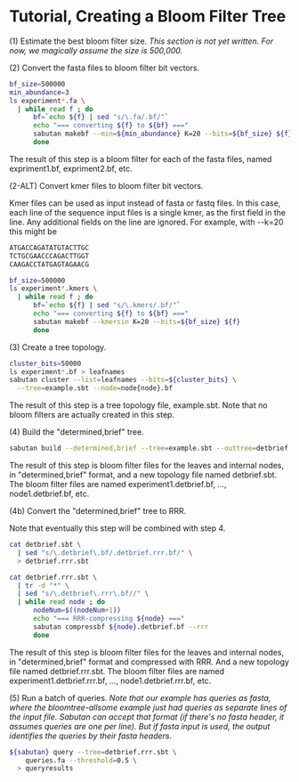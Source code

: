 # Tutorial, Creating a Bloom Filter Tree

(1) Estimate the best bloom filter size.
_This section is not yet written.  For now, we magically assume the size is
500,000._

(2) Convert the fasta files to bloom filter bit vectors.

```bash  
bf_size=500000
min_abundance=3
ls experiment*.fa \
  | while read f ; do
      bf=`echo ${f} | sed "s/\.fa/.bf/"`
      echo "=== converting ${f} to ${bf} ==="
      sabutan makebf --min=${min_abundance} K=20 --bits=${bf_size} ${f}
      done
```

The result of this step is a bloom filter for each of the fasta files, named
expriment1.bf, expriment2.bf, etc.

(2-ALT) Convert kmer files to bloom filter bit vectors.

Kmer files can be used as input instead of fasta or fastq files.  In this case,
each line of the sequence input files is a single kmer, as the first field in
the line. Any additional fields on the line are ignored.  For example, with
--k=20 this might be
```bash  
ATGACCAGATATGTACTTGC
TCTGCGAACCCAGACTTGGT
CAAGACCTATGAGTAGAACG
```

```bash  
bf_size=500000
ls experiment*.kmers \
  | while read f ; do
      bf=`echo ${f} | sed "s/\.kmers/.bf/"`
      echo "=== converting ${f} to ${bf} ==="
      sabutan makebf --kmersin K=20 --bits=${bf_size} ${f}
      done
```

(3) Create a tree topology.

```bash  
cluster_bits=50000
ls experiment*.bf > leafnames
sabutan cluster --list=leafnames --bits=${cluster_bits} \
  --tree=example.sbt --node=node{node}.bf
```

The result of this step is a tree topology file, example.sbt.  Note that no
bloom filters are actually created in this step.

(4) Build the "determined,brief" tree.

```bash  
sabutan build --determined,brief --tree=example.sbt --outtree=detbrief.sbt
```

The result of this step is bloom filter files for the leaves and internal nodes,
in "determined,brief" format, and a new topology file named detbrief.sbt.  The
bloom filter files are named experiment1.detbrief.bf, ..., node1.detbrief.bf,
etc.

(4b) Convert the "determined,brief" tree to RRR.

Note that eventually this step will be combined with step 4.

```bash  
cat detbrief.sbt \
  | sed "s/\.detbrief\.bf/.detbrief.rrr.bf/" \
  > detbrief.rrr.sbt

cat detbrief.rrr.sbt \
  | tr -d "*" \
  | sed "s/\.detbrief\.rrr\.bf//" \
  | while read node ; do
      nodeNum=$((nodeNum+1))
      echo "=== RRR-compressing ${node} ==="
      sabutan compressbf ${node}.detbrief.bf --rrr
      done
```

The result of this step is bloom filter files for the leaves and internal nodes,
in "determined,brief" format and compressed with RRR.  And a new topology file
named detbrief.rrr.sbt.  The bloom filter files are named experiment1.detbrief.rrr.bf,
..., node1.detbrief.rrr.bf,
etc.

(5) Run a batch of queries.
_Note that our example has queries as fasta, where the bloomtree-allsome example
just had queries as separate lines of the input file.  Sabutan can accept that
format (if there's no fasta header, it assumes queries are one per line).  But
if fasta input is used, the output identifies the queries by their fasta
headers._

```bash  
${sabutan} query --tree=detbrief.rrr.sbt \
    queries.fa --threshold=0.5 \
  > queryresults
```

